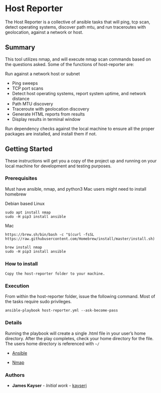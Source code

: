 # Host Reporter

The Host Reporter is a collective of ansible tasks that will ping, tcp scan, detect operating systems, discover path mtu, and run traceroutes with geolocation, against a network or host.  

## Summary
This tool utilizes nmap, and will execute nmap scan commands based on the questions asked.  Some of the functions of host-reporter are:  

Run against a network host or subnet  
* Ping sweeps  
* TCP port scans  
* Detect host operating systems, report system uptime, and network distance  
* Path MTU discovery  
* Traceroute with geolocation discovery  
* Generate HTML reports from results  
* Display results in terminal window  

Run dependency checks against the local machine to ensure all the proper packages are installed, and install them if not.  

## Getting Started

These instructions will get you a copy of the project up and running on your local machine for development and testing purposes.

### Prerequisites

Must have ansible, nmap, and python3
Mac users might need to install homebrew  

Debian based Linux
```
sudo apt install nmap
sudo -H pip3 install ansible 
```

Mac  
```
https://brew.sh/bin/bash -c "$(curl -fsSL https://raw.githubusercontent.com/Homebrew/install/master/install.sh)

brew install nmap
sudo -H pip3 install ansible
```

### How to install  
`Copy the host-reporter folder to your machine.`  

### Execution  
From within the host-reporter folder, issue the following command. Most of the tasks require sudo privileges.  

```
ansible-playbook host-reporter.yml --ask-become-pass
```

### Details  
Running the playbook will create a single .html file in your user’s home directory.  After the play completes, check your home directory for the file. The users home directory is referenced with `~/`  


* [Ansible](https://www.ansible.com/)

* [Nmap](https://nmap.org)

### Authors

* **James Kayser** - *Initial work* - [kayserj](https://github.com/kayserj)
